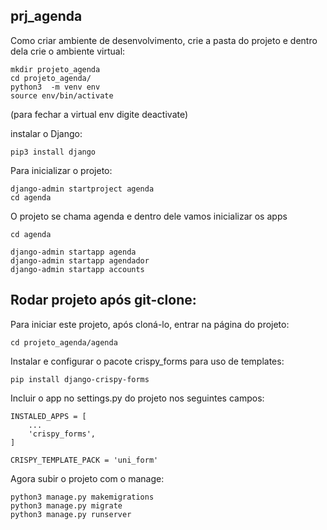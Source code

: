 <h2>prj_agenda</h2>

Como criar ambiente de desenvolvimento, crie a pasta do projeto e dentro dela crie o ambiente virtual:
``` 
mkdir projeto_agenda
cd projeto_agenda/
python3  -m venv env
source env/bin/activate
```

(para fechar a virtual env digite deactivate)

 instalar o Django:
```
pip3 install django
```
Para inicializar o projeto:
```
django-admin startproject agenda 
cd agenda
```
O projeto se chama agenda e dentro dele vamos inicializar os apps 
```
cd agenda

django-admin startapp agenda
django-admin startapp agendador
django-admin startapp accounts

```
<h2>Rodar projeto após git-clone:</h2>
Para iniciar este projeto, após cloná-lo, entrar na página do projeto:

```
cd projeto_agenda/agenda
```
Instalar e configurar o pacote crispy_forms para uso de templates:
```
pip install django-crispy-forms
```
Incluir o app no settings.py do projeto nos seguintes campos:
```
INSTALED_APPS = [
    ...
    'crispy_forms', 
]

CRISPY_TEMPLATE_PACK = 'uni_form'
```
Agora subir o projeto com o manage:
```
python3 manage.py makemigrations 
python3 manage.py migrate
python3 manage.py runserver
```
